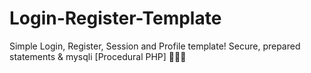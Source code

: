 # Login-Register-Template
Simple Login, Register, Session and Profile template! Secure, prepared statements &amp; mysqli [Procedural PHP] 🦔🐾🐉
